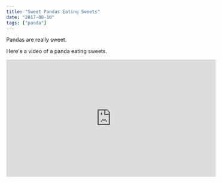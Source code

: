 ```yaml
---
title: "Sweet Pandas Eating Sweets"
date: "2017-08-10"
tags: ["panda"]
---
```


Pandas are really sweet.

Here's a video of a panda eating sweets.

<iframe width="560" height="315" src="https://www.youtube.com/embed/4n0xNbfJLR8" frameborder="0" allowfullscreen></iframe>